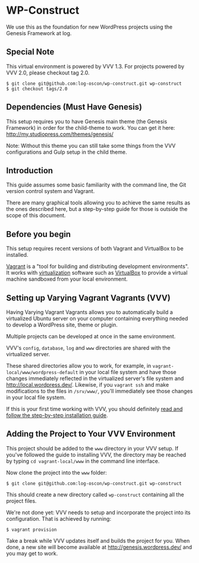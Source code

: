 # WP-Construct

We use this as the foundation for new WordPress projects using the Genesis Framework at log.

## Special Note
This virtual environment is powered by VVV 1.3. For projects powered by VVV 2.0, please checkout tag 2.0.

```
$ git clone git@github.com:log-oscon/wp-construct.git wp-construct
$ git checkout tags/2.0
```

## Dependencies (Must Have Genesis)

This setup requires you to have Genesis main theme (the Genesis Framework) in order for the child-theme to work. You can get it here: http://my.studiopress.com/themes/genesis/

Note: Without this theme you can still take some things from the VVV configurations and Gulp setup in the child theme.

## Introduction

This guide assumes some basic familiarity with the command line, the Git version control system and Vagrant.

There are many graphical tools allowing you to achieve the same results as the ones described here, but a step-by-step guide for those is outside the scope of this document.

## Before you begin

This setup requires recent versions of both Vagrant and VirtualBox to be installed.

[Vagrant](http://www.vagrantup.com) is a "tool for building and distributing development environments". It works with [virtualization](http://en.wikipedia.org/wiki/X86_virtualization) software such as [VirtualBox](https://www.virtualbox.org/) to provide a virtual machine sandboxed from your local environment.

## Setting up Varying Vagrant Vagrants (VVV)

Having Varying Vagrant Vagrants allows you to automatically build a virtualized Ubuntu server on your computer containing everything needed to develop a WordPress site, theme or plugin.

Multiple projects can be developed at once in the same environment.

VVV's `config`, `database`, `log` and `www` directories are shared with the virtualized server.

These shared directories allow you to work, for example, in `vagrant-local/www/wordpress-default` in your local file system and have those changes immediately reflected in the virtualized server's file system and http://local.wordpress.dev/. Likewise, if you `vagrant ssh` and make modifications to the files in `/srv/www/`, you'll immediately see those changes in your local file system.

If this is your first time working with VVV, you should definitely [read and follow the step-by-step installation guide](https://github.com/Varying-Vagrant-Vagrants/VVV/blob/develop/README.md#installation).

## Adding the Project to Your VVV Environment

This project should be added to the `www` directory in your VVV setup.  If you've followed the guide to installing VVV, the directory may be reached by typing `cd vagrant-local/www` in the command line interface.

Now clone the project into the `www` folder:

```
$ git clone git@github.com:log-oscon/wp-construct.git wp-construct
```

This should create a new directory called `wp-construct` containing all the project files.

We're not done yet: VVV needs to setup and incorporate the project into its configuration. That is achieved by running:

```
$ vagrant provision
```

Take a break while VVV updates itself and builds the project for you. When done, a new site will become available at http://genesis.wordpress.dev/ and you may get to work.
